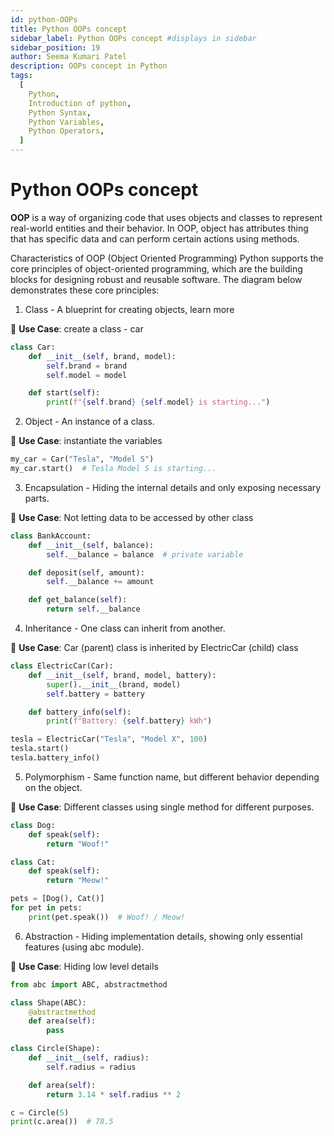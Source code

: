 ```yaml
---
id: python-OOPs
title: Python OOPs concept
sidebar_label: Python OOPs concept #displays in sidebar
sidebar_position: 19
author: Seema Kumari Patel
description: OOPs concept in Python
tags:
  [
    Python,
    Introduction of python,
    Python Syntax,
    Python Variables,
    Python Operators,
  ]
---
```



# Python OOPs concept

**OOP** is a way of organizing code that uses objects and classes to represent real-world entities and their behavior. In OOP, object has attributes thing that has specific data and can perform certain actions using methods.


Characteristics of OOP (Object Oriented Programming)
Python supports the core principles of object-oriented programming, which are the building blocks for designing robust and reusable software. The diagram below demonstrates these core principles:

1. Class - A blueprint for creating objects, learn more

📌 **Use Case**: create a class - car

```python
class Car:
    def __init__(self, brand, model):
        self.brand = brand
        self.model = model

    def start(self):
        print(f"{self.brand} {self.model} is starting...")
```

2. Object - An instance of a class.

📌 **Use Case**: instantiate the variables

```python
my_car = Car("Tesla", "Model S")
my_car.start()  # Tesla Model S is starting...
```


3. Encapsulation - Hiding the internal details and only exposing necessary parts.

📌 **Use Case**: Not letting data to be accessed by other class

```python
class BankAccount:
    def __init__(self, balance):
        self.__balance = balance  # private variable

    def deposit(self, amount):
        self.__balance += amount

    def get_balance(self):
        return self.__balance
```


4. Inheritance - One class can inherit from another.

📌 **Use Case**: Car (parent) class is inherited by ElectricCar (child) class

```python
class ElectricCar(Car):
    def __init__(self, brand, model, battery):
        super().__init__(brand, model)
        self.battery = battery

    def battery_info(self):
        print(f"Battery: {self.battery} kWh")

tesla = ElectricCar("Tesla", "Model X", 100)
tesla.start()
tesla.battery_info()
```


5. Polymorphism - Same function name, but different behavior depending on the object.

📌 **Use Case**: Different classes using single method for different purposes.

```python
class Dog:
    def speak(self):
        return "Woof!"

class Cat:
    def speak(self):
        return "Meow!"

pets = [Dog(), Cat()]
for pet in pets:
    print(pet.speak())  # Woof! / Meow!
```


6. Abstraction - Hiding implementation details, showing only essential features (using abc module).

📌 **Use Case**: Hiding low level details

```python
from abc import ABC, abstractmethod

class Shape(ABC):
    @abstractmethod
    def area(self):
        pass

class Circle(Shape):
    def __init__(self, radius):
        self.radius = radius

    def area(self):
        return 3.14 * self.radius ** 2

c = Circle(5)
print(c.area())  # 78.5
```


